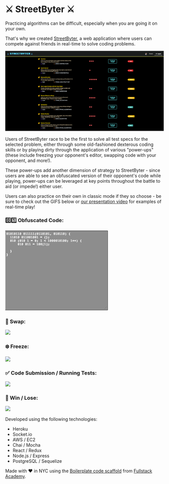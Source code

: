 # :crossed_swords: StreetByter :crossed_swords:

Practicing algorithms can be difficult, especially when you are going it on your own.

That's why we created [StreetByter](https://youtu.be/SrdHRIPqd3U), a web application where users can compete against friends in real-time to solve coding problems.

![](/media/questions.png)

Users of StreetByter race to be the first to solve all test specs for the selected problem, either through some old-fashioned dexterous coding skills or by playing dirty through the application of various "power-ups" (these include freezing your opponent's editor, swapping code with your opponent, and more!).

These power-ups add another dimension of strategy to StreetByter - since users are able to see an obfuscated version of their opponent's code while playing, power-ups can be leveraged at key points throughout the battle to aid (or impede!) either user.

Users can also practice on their own in classic mode if they so choose - be sure to check out the GIFS below or [our presentation video](https://youtu.be/SrdHRIPqd3U) for examples of real-time play!

### :zero::one: Obfuscated Code:
![](/media/obfuscated_code.gif)

### :arrows_counterclockwise: Swap:
![](/media/swap.gif)

### :snowflake: Freeze:
![](/media/freeze.gif)

### :white_check_mark: Code Submission / Running Tests:
![](/media/run_test.gif)

### :checkered_flag: Win / Lose:
![](/media/win_lose.gif)

Developed using the following technologies:
- Heroku
- Socket.io
- AWS / EC2
- Chai / Mocha
- React / Redux
- Node.js / Express
- PostgreSQL / Sequelize

Made with :heart: in NYC using the [Boilerplate code scaffold](https://github.com/FullstackAcademy/boilermaker) from [Fullstack Academy](https://github.com/FullstackAcademy).

